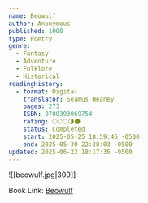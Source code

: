 ```yaml
---
name: Beowulf
author: Anonymous
published: 1000
type: Poetry
genre:
  - Fantasy
  - Adventure
  - Folklore
  - Historical
readingHistory:
  - format: Digital
    translator: Seamus Heaney
    pages: 273
    ISBN: 9780393069754
    rating: 🌕🌕🌕🌗🌑
    status: Completed
    start: 2025-05-25 18:59:46 -0500
    end: 2025-05-30 22:28:03 -0500
updated: 2025-06-22 18:17:36 -0500
---
```


![[beowulf.jpg|300]]

Book Link: [Beowulf](https://www.goodreads.com/book/show/52357.Beowulf)
